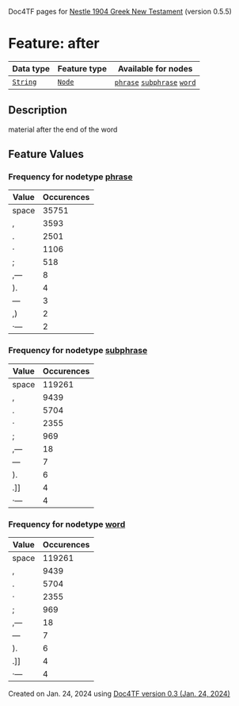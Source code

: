 Doc4TF pages for [Nestle 1904 Greek New Testament](https://github.com/saulocantanhede/tfgreek2/tree/master/tf) (version 0.5.5)
# Feature: after
Data type|Feature type|Available for nodes
---|---|---
[`String`](featurebydatatype.md#string)|[`Node`](featurebytype.md#node)| [`phrase`](featurebynodetype.md#phrase)  [`subphrase`](featurebynodetype.md#subphrase)  [`word`](featurebynodetype.md#word) 
## Description
material after the end of the word
## Feature Values
### Frequency for nodetype [phrase](featurebynodetype.md#phrase)
Value|Occurences
---|---
space|35751
,|3593
.|2501
·|1106
;|518
,—|8
).|4
—|3
,)|2
·—|2
### Frequency for nodetype [subphrase](featurebynodetype.md#subphrase)
Value|Occurences
---|---
space|119261
,|9439
.|5704
·|2355
;|969
,—|18
—|7
).|6
.]]|4
·—|4
### Frequency for nodetype [word](featurebynodetype.md#word)
Value|Occurences
---|---
space|119261
,|9439
.|5704
·|2355
;|969
,—|18
—|7
).|6
.]]|4
·—|4
 

Created on Jan. 24, 2024 using [Doc4TF  version 0.3 (Jan. 24, 2024)](https://github.com/tonyjurg/Doc4TF) 